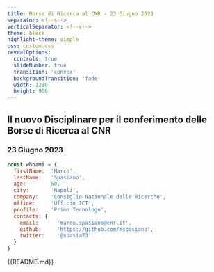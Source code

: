 ```yaml
---
title: Borse di Ricerca al CNR - 23 Giugno 2023
separator: <!--s-->
verticalSeparator: <!--v-->
theme: black
highlight-theme: simple
css: custom.css
revealOptions:
  controls: true
  slideNumber: true
  transition: 'convex'
  backgroundTransition: 'fade'
  width: 1280
  height: 900
---
```


## Il nuovo Disciplinare per il conferimento delle Borse di Ricerca al CNR
### 23 Giugno 2023

```js 
const whoami = {
  firstName:  'Marco',
  lastName:   'Spasiano',
  age:        50,
  city:       'Napoli',
  company:    'Consiglio Nazionale delle Ricerche',
  office:     'Ufficio ICT',
  profile:    'Primo Tecnologo',
  contacts: {
    email:      'marco.spasiano@cnr.it',
    github:     'https://github.com/mspasiano',
    twitter:    '@spasia73'
  }
}
```


{{README.md}}
